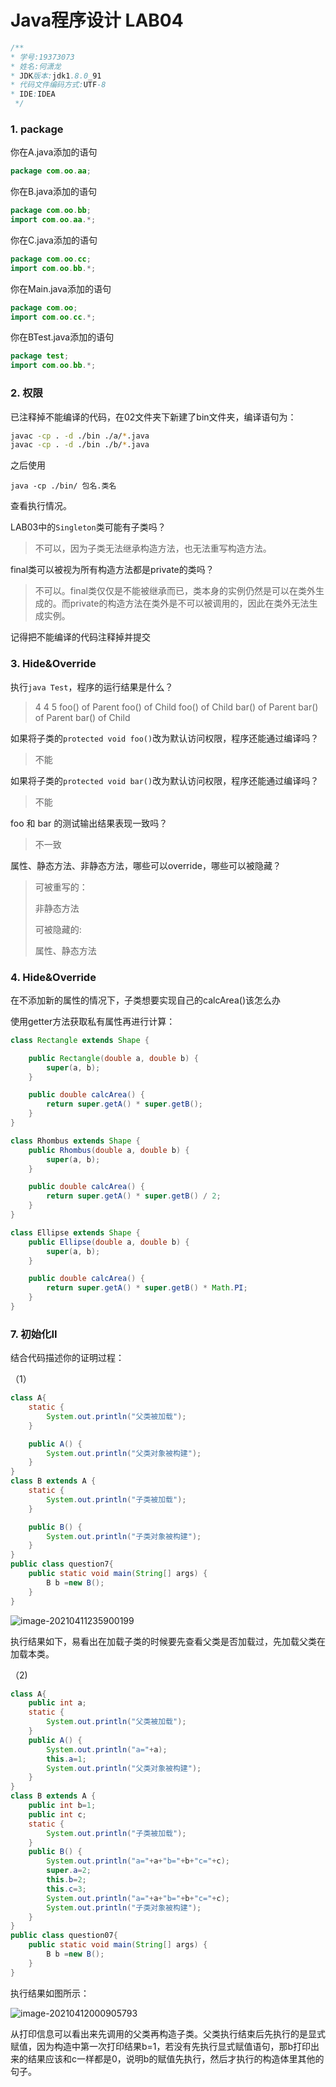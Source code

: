 # Java程序设计 LAB04

```java
/**
* 学号:19373073
* 姓名:何潇龙
* JDK版本:jdk1.8.0_91
* 代码文件编码方式:UTF-8
* IDE:IDEA
 */
```



### 1.  package

你在A.java添加的语句

```java
package com.oo.aa;
```

你在B.java添加的语句

```java
package com.oo.bb;
import com.oo.aa.*;
```

你在C.java添加的语句

```java
package com.oo.cc;
import com.oo.bb.*;
```

你在Main.java添加的语句

```java
package com.oo;
import com.oo.cc.*;
```

你在BTest.java添加的语句

```java
package test;
import com.oo.bb.*;
```



### 2.  权限

已注释掉不能编译的代码，在02文件夹下新建了bin文件夹，编译语句为：

```sh
javac -cp . -d ./bin ./a/*.java
javac -cp . -d ./bin ./b/*.java
```

之后使用

```shell
java -cp ./bin/ 包名.类名
```

查看执行情况。

LAB03中的`Singleton`类可能有子类吗？

> 不可以，因为子类无法继承构造方法，也无法重写构造方法。

final类可以被视为所有构造方法都是private的类吗？

> 不可以。final类仅仅是不能被继承而已，类本身的实例仍然是可以在类外生成的。而private的构造方法在类外是不可以被调用的，因此在类外无法生成实例。

记得把不能编译的代码注释掉并提交

### 3.  Hide&Override

执行`java Test`，程序的运行结果是什么？

> 4
> 4
> 5
> foo() of Parent
> foo() of Child
> foo() of Child
> bar() of Parent
> bar() of Parent
> bar() of Child

如果将子类的`protected void foo()`改为默认访问权限，程序还能通过编译吗？

> 不能

如果将子类的`protected void bar()`改为默认访问权限，程序还能通过编译吗？

> 不能

foo 和 bar 的测试输出结果表现一致吗？

> 不一致

属性、静态方法、非静态方法，哪些可以override，哪些可以被隐藏？

> 可被重写的：
>
> 非静态方法
>
> 可被隐藏的:
>
> 属性、静态方法



### 4.  Hide&Override

在不添加新的属性的情况下，子类想要实现自己的calcArea()该怎么办

使用getter方法获取私有属性再进行计算：

```java
class Rectangle extends Shape {

    public Rectangle(double a, double b) {
        super(a, b);
    }

    public double calcArea() {
        return super.getA() * super.getB();
    }
}

class Rhombus extends Shape {
    public Rhombus(double a, double b) {
        super(a, b);
    }

    public double calcArea() {
        return super.getA() * super.getB() / 2;
    }
}

class Ellipse extends Shape {
    public Ellipse(double a, double b) {
        super(a, b);
    }

    public double calcArea() {
        return super.getA() * super.getB() * Math.PI;
    }
}
```



### 7. 初始化II

结合代码描述你的证明过程：

（1）

```java
class A{
    static {
        System.out.println("父类被加载");
    }

    public A() {
        System.out.println("父类对象被构建");
    }
}
class B extends A {
    static {
        System.out.println("子类被加载");
    }

    public B() {
        System.out.println("子类对象被构建");
    }
}
public class question7{
    public static void main(String[] args) {
        B b =new B();
    }
}
```

![image-20210411235900199](answer_template.assets/image-20210411235900199.png)

执行结果如下，易看出在加载子类的时候要先查看父类是否加载过，先加载父类在加载本类。

（2)

```java
class A{
    public int a;
    static {
        System.out.println("父类被加载");
    }
    public A() {
        System.out.println("a="+a);
        this.a=1;
        System.out.println("父类对象被构建");
    }
}
class B extends A {
    public int b=1;
    public int c;
    static {
        System.out.println("子类被加载");
    }
    public B() {
        System.out.println("a="+a+"b="+b+"c="+c);
        super.a=2;
        this.b=2;
        this.c=3;
        System.out.println("a="+a+"b="+b+"c="+c);
        System.out.println("子类对象被构建");
    }
}
public class question07{
    public static void main(String[] args) {
        B b =new B();
    }
}
```

执行结果如图所示：

![image-20210412000905793](answer_template.assets/image-20210412000905793.png)

从打印信息可以看出来先调用的父类再构造子类。父类执行结束后先执行的是显式赋值，因为构造中第一次打印结果b=1，若没有先执行显式赋值语句，那b打印出来的结果应该和c一样都是0，说明b的赋值先执行，然后才执行的构造体里其他的句子。